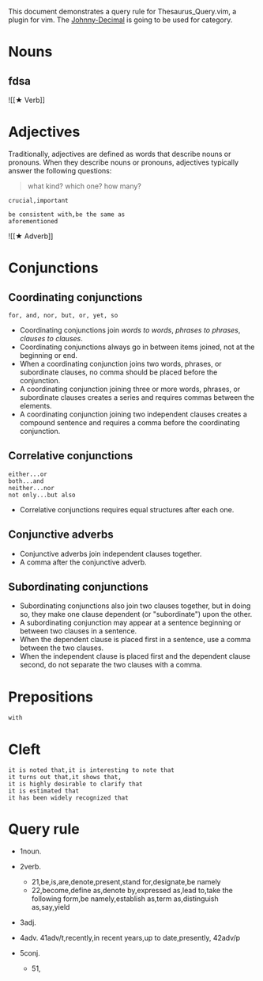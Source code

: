 
This document demonstrates a query rule for Thesaurus_Query.vim, a plugin for vim. The [Johnny-Decimal](https://johnnydecimal.com/) is going to be used for category.
# Nouns
## fdsa

![[★ Verb]]
# Adjectives
Traditionally, adjectives are defined as words that describe nouns or pronouns.  When they describe nouns or pronouns, adjectives typically answer the following questions:
> what kind? which one? how many?

```
crucial,important
```
```
be consistent with,be the same as
aforementioned
```
![[★ Adverb]]
# Conjunctions
## Coordinating conjunctions
```
for, and, nor, but, or, yet, so
```
- Coordinating conjunctions join *words to words*, *phrases to phrases*, *clauses to clauses*.
- Coordinating conjunctions always go in between items joined, not at the beginning or end.
- When a coordinating conjunction joins two words, phrases, or subordinate clauses, no comma should be placed before the conjunction.
- A coordinating conjunction joining three or more words, phrases, or subordinate clauses creates a series and requires commas between the elements.
- A coordinating conjunction joining two independent clauses creates a compound sentence and requires a comma before the coordinating conjunction.

## Correlative conjunctions
```
either...or
both...and
neither...nor
not only...but also
```
- Correlative conjunctions requires equal structures after each one.

## Conjunctive adverbs 
- Conjunctive adverbs join independent clauses together.
- A comma after the conjunctive adverb.

## Subordinating conjunctions
- Subordinating conjunctions also join two clauses together, but in doing so, they make one clause dependent (or "subordinate") upon the other.
- A subordinating conjunction may appear at a sentence beginning or between two clauses in a sentence.
- When the dependent clause is placed first in a sentence, use a comma between the two clauses.
- When the independent clause is placed first and the dependent clause second, do not separate the two clauses with a comma.

# Prepositions
```
with
```
# Cleft
```
it is noted that,it is interesting to note that
it turns out that,it shows that,
it is highly desirable to clarify that
it is estimated that
it has been widely recognized that
```
# Query rule

- 1noun.

- 2verb.
    - 21,be,is,are,denote,present,stand for,designate,be namely
    - 22,become,define as,denote by,expressed as,lead to,take the following form,be namely,establish as,term as,distinguish as,say,yield

- 3adj.

- 4adv.
    41adv/t,recently,in recent years,up to date,presently,
    42adv/p

- 5conj.
    - 51,
